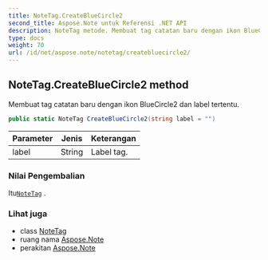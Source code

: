 ```yaml
---
title: NoteTag.CreateBlueCircle2
second_title: Aspose.Note untuk Referensi .NET API
description: NoteTag metode. Membuat tag catatan baru dengan ikon BlueCircle2 dan label tertentu.
type: docs
weight: 70
url: /id/net/aspose.note/notetag/createbluecircle2/
---
```

## NoteTag.CreateBlueCircle2 method

Membuat tag catatan baru dengan ikon BlueCircle2 dan label tertentu.

```csharp
public static NoteTag CreateBlueCircle2(string label = "")
```

| Parameter | Jenis | Keterangan |
| --- | --- | --- |
| label | String | Label tag. |

### Nilai Pengembalian

Itu[`NoteTag`](../) .

### Lihat juga

* class [NoteTag](../)
* ruang nama [Aspose.Note](../../notetag/)
* perakitan [Aspose.Note](../../../)


